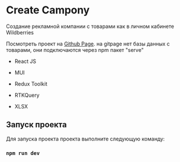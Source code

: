 # Create Campony 

Создание рекламной компании с товарами как в личном кабинете Wildberries

Посмотреть проект на [Github Page](https://kam1kazy.github.io/del42/). 
на gitpage нет базы данных с товарами, они подключаются через npm пакет "serve"

- React JS

- MUI

- Redux Toolkit

- RTKQuery

- XLSX


## Запуск проекта

Для запуска проекта проекта выполните следующую команду:

### `npm run dev`
